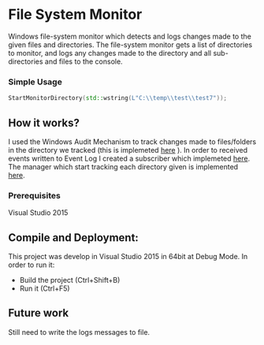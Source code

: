 # File System Monitor
Windows file-system monitor which detects and logs changes made to the given files and directories. 
The file-system monitor gets a list of directories to monitor, and logs any changes made to the directory and all sub-directories and files to the console.

### Simple Usage
```cpp
StartMonitorDirectory(std::wstring(L"C:\\temp\\test\\test7"));
```

## How it works?
I used the Windows Audit Mechanism to track changes made to files/folders in the directory we tracked (this is implemeted [here](FileSystemMonitor/src/AccessAudit/AccessAudit.h) ).
In order to received events written to Event Log I created a subscriber which implemeted [here](FileSystemMonitor/src/EventLog/EventLog.h). The manager which start tracking each directory given is implemented [here](FileSystemMonitor/src/Monitor/MonitorDispatcher.h).


### Prerequisites
Visual Studio 2015

## Compile and Deployment:
This project was develop in Visual Studio 2015 in 64bit at Debug Mode. In order to run it:
* Build the project (Ctrl+Shift+B)
* Run it (Ctrl+F5)

## Future work
Still need to write the logs messages to file.

